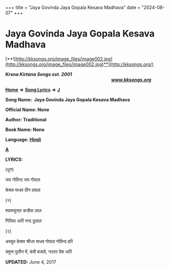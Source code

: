 +++
title = "Jaya Govinda Jaya Gopala Kesava Madhava"
date = "2024-08-07"
+++

# Jaya Govinda Jaya Gopala Kesava Madhava
[**![http://kksongs.org/image_files/image002.jpg](http://kksongs.org/image_files/image002.jpg)**](http://kksongs.org/)

**_Krsna Kirtana Songs est. 2001_**                                                                                                                                                **_www.kksongs.org_**

[**Home**](http://kksongs.org/) **⇒** [**Song Lyrics**](http://kksongs.org/lyrics.html) **⇒** [**J**](http://kksongs.org/songs/song_j.html)

**Song Name:  Jaya Govinda Jaya Gopala Kesava Madhava**

**Official Name: None**

**Author: Traditional**

**Book Name: None**

**Language: [Hindi](http://kksongs.org/language/list/hindi.html)**

**[A](http://kksongs.org/songs/j/jayagovindajayagopala.html)**

**LYRICS:**

(धुन)

जय गोविन्द जय गोपाल

केशव माधव दीन दयाल

(१)

श्यामसुन्दर कन्हैया लाल

गिरिवर धारी नन्द दुलाल

(२)

अच्युत केशव श्रीधर माधव गोपाल गोविन्द हरि

यमुना पुलीन में, बंसी बजावे, नटवर वेश धारि

**UPDATED:** June 4, 2017